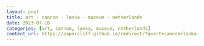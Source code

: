 ```yaml
---
layout: post
title: art · cannon · lanka · museum · netherlands
date: 2023-07-10
categories: [art, cannon, lanka, museum, netherlands]
content_url: https://papercliff.github.io/redirect/?q=art+cannon+lanka+museum+netherlands&tbs=cdr:1,cd_min:7/9/2023,cd_max:7/11/2023
---
```

